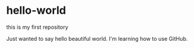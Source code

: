 # hello-world
this is my first repository

Just wanted to say hello beautiful world. I'm learning how to use GitHub.
